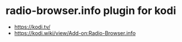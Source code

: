 # radio-browser.info plugin for kodi
* https://kodi.tv/
* https://kodi.wiki/view/Add-on:Radio-Browser.info